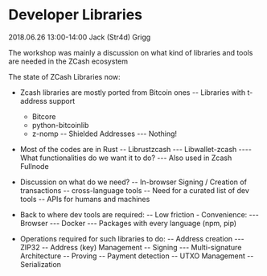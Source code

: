# Developer Libraries

2018.06.26 13:00-14:00 Jack (Str4d) Grigg


The workshop was mainly a discussion on what kind of libraries and tools are needed in the ZCash ecosystem


The state of ZCash Libraries now:
- Zcash libraries are mostly ported from Bitcoin ones
--  Libraries with t-address support
   - Bitcore
   - python-bitcoinlib
   - z-nomp
-- Shielded Addresses
--- Nothing!
- Most of the codes are in Rust
-- Librustzcash
--- Libwallet-zcash
---- What functionalities do we want it to do?
--- Also used in Zcash Fullnode



- Discussion on what do we need?
-- In-browser Signing / Creation of transactions
-- cross-language tools
-- Need for  a curated list of dev tools
-- APIs for humans and machines



- Back to where dev tools are required:
-- Low friction - Convenience:
--- Browser
--- Docker
--- Packages with every language (npm, pip)


- Operations required for such libraries to do:
-- Address creation
--- ZIP32
-- Address (key) Management
-- Signing
--- Multi-signature Architecture
-- Proving
-- Payment detection
-- UTXO Management
-- Serialization
